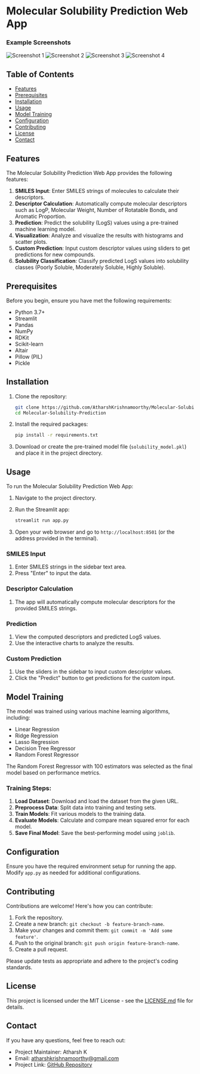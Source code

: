 # Molecular Solubility Prediction Web App


### Example Screenshots

![Screenshot 1](https://github.com/AtharshKrishnamoorthy/Molecular-Solubility-prediction/blob/main/images/Screenshot%202024-05-22%20150537.png)
![Screenshot 2](https://github.com/AtharshKrishnamoorthy/Molecular-Solubility-prediction/blob/main/images/Screenshot%202024-05-22%20151030.png)
![Screenshot 3](https://github.com/AtharshKrishnamoorthy/Molecular-Solubility-prediction/blob/main/images/Screenshot%202024-05-22%20151430.png)
![Screenshot 4](https://github.com/AtharshKrishnamoorthy/Molecular-Solubility-prediction/blob/main/images/Screenshot%202024-05-22%20151855.png)


## Table of Contents

- [Features](#features)
- [Prerequisites](#prerequisites)
- [Installation](#installation)
- [Usage](#usage)
- [Model Training](#model-training)
- [Configuration](#configuration)
- [Contributing](#contributing)
- [License](#license)
- [Contact](#contact)

## Features

The Molecular Solubility Prediction Web App provides the following features:

1. **SMILES Input**: Enter SMILES strings of molecules to calculate their descriptors.
2. **Descriptor Calculation**: Automatically compute molecular descriptors such as LogP, Molecular Weight, Number of Rotatable Bonds, and Aromatic Proportion.
3. **Prediction**: Predict the solubility (LogS) values using a pre-trained machine learning model.
4. **Visualization**: Analyze and visualize the results with histograms and scatter plots.
5. **Custom Prediction**: Input custom descriptor values using sliders to get predictions for new compounds.
6. **Solubility Classification**: Classify predicted LogS values into solubility classes (Poorly Soluble, Moderately Soluble, Highly Soluble).

## Prerequisites

Before you begin, ensure you have met the following requirements:

- Python 3.7+
- Streamlit
- Pandas
- NumPy
- RDKit
- Scikit-learn
- Altair
- Pillow (PIL)
- Pickle

## Installation

1. Clone the repository:

    ```bash
    git clone https://github.com/AtharshKrishnamoorthy/Molecular-Solubility-Prediction
    cd Molecular-Solubility-Prediction
    ```

2. Install the required packages:

    ```bash
    pip install -r requirements.txt
    ```

3. Download or create the pre-trained model file (`solubility_model.pkl`) and place it in the project directory.

## Usage

To run the Molecular Solubility Prediction Web App:

1. Navigate to the project directory.
2. Run the Streamlit app:

    ```bash
    streamlit run app.py
    ```

3. Open your web browser and go to `http://localhost:8501` (or the address provided in the terminal).

### SMILES Input

1. Enter SMILES strings in the sidebar text area.
2. Press "Enter" to input the data.

### Descriptor Calculation

1. The app will automatically compute molecular descriptors for the provided SMILES strings.

### Prediction

1. View the computed descriptors and predicted LogS values.
2. Use the interactive charts to analyze the results.

### Custom Prediction

1. Use the sliders in the sidebar to input custom descriptor values.
2. Click the "Predict" button to get predictions for the custom input.

## Model Training

The model was trained using various machine learning algorithms, including:

- Linear Regression
- Ridge Regression
- Lasso Regression
- Decision Tree Regressor
- Random Forest Regressor

The Random Forest Regressor with 100 estimators was selected as the final model based on performance metrics.

### Training Steps:

1. **Load Dataset**: Download and load the dataset from the given URL.
2. **Preprocess Data**: Split data into training and testing sets.
3. **Train Models**: Fit various models to the training data.
4. **Evaluate Models**: Calculate and compare mean squared error for each model.
5. **Save Final Model**: Save the best-performing model using `joblib`.

## Configuration

Ensure you have the required environment setup for running the app. Modify `app.py` as needed for additional configurations.

## Contributing

Contributions are welcome! Here's how you can contribute:

1. Fork the repository.
2. Create a new branch: `git checkout -b feature-branch-name`.
3. Make your changes and commit them: `git commit -m 'Add some feature'`.
4. Push to the original branch: `git push origin feature-branch-name`.
5. Create a pull request.

Please update tests as appropriate and adhere to the project's coding standards.

## License

This project is licensed under the MIT License - see the [LICENSE.md](LICENSE.md) file for details.

## Contact

If you have any questions, feel free to reach out:

- Project Maintainer: Atharsh K
- Email: atharshkrishnamoorthy@gmail.com
- Project Link: [GitHub Repository](https://github.com/AtharshKrishnamoorthy/Molecular-Solubility-Prediction)
